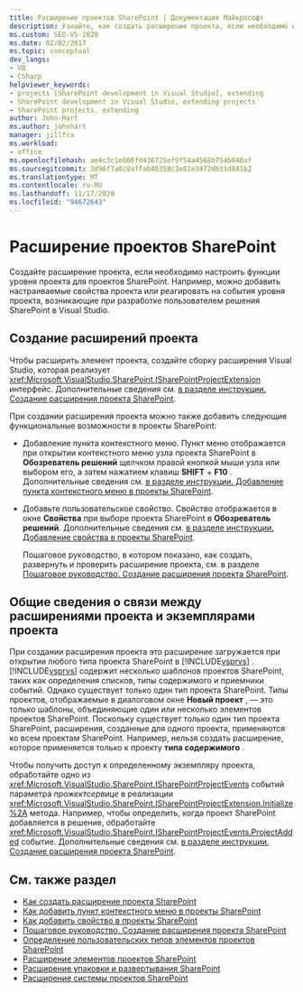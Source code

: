```yaml
---
title: Расширение проектов SharePoint | Документация Майкрософт
description: Узнайте, как создать расширение проекта, если необходимо настроить функции уровня проекта для проектов SharePoint.
ms.custom: SEO-VS-2020
ms.date: 02/02/2017
ms.topic: conceptual
dev_langs:
- VB
- CSharp
helpviewer_keywords:
- projects [SharePoint development in Visual Studio], extending
- SharePoint development in Visual Studio, extending projects
- SharePoint projects, extending
author: John-Hart
ms.author: johnhart
manager: jillfra
ms.workload:
- office
ms.openlocfilehash: ae4c3c1e606fd436725ef9f54a4568b754b048af
ms.sourcegitcommit: 3d96f7a8c9affab40358c3e81e3472db31d841b2
ms.translationtype: MT
ms.contentlocale: ru-RU
ms.lasthandoff: 11/17/2020
ms.locfileid: "94672643"
---
```

# <a name="extend-sharepoint-projects"></a>Расширение проектов SharePoint
  Создайте расширение проекта, если необходимо настроить функции уровня проекта для проектов SharePoint. Например, можно добавить настраиваемые свойства проекта или реагировать на события уровня проекта, возникающие при разработке пользователем решения SharePoint в Visual Studio.

## <a name="create-project-extensions"></a>Создание расширений проекта
 Чтобы расширить элемент проекта, создайте сборку расширения Visual Studio, которая реализует <xref:Microsoft.VisualStudio.SharePoint.ISharePointProjectExtension> интерфейс. Дополнительные сведения см. [в разделе инструкции. Создание расширения проекта SharePoint](../sharepoint/how-to-create-a-sharepoint-project-extension.md).

 При создании расширения проекта можно также добавить следующие функциональные возможности в проекты SharePoint:

- Добавление пункта контекстного меню. Пункт меню отображается при открытии контекстного меню узла проекта SharePoint в **Обозреватель решений** щелчком правой кнопкой мыши узла или выбором его, а затем нажатием клавиш **SHIFT** + **F10** . Дополнительные сведения см. [в разделе инструкции. Добавление пункта контекстного меню в проекты SharePoint](../sharepoint/how-to-add-a-shortcut-menu-item-to-sharepoint-projects.md).

- Добавьте пользовательское свойство. Свойство отображается в окне **Свойства** при выборе проекта SharePoint в **Обозреватель решений**. Дополнительные сведения см. [в разделе инструкции. Добавление свойства в проекты SharePoint](../sharepoint/how-to-add-a-property-to-sharepoint-projects.md).

  Пошаговое руководство, в котором показано, как создать, развернуть и проверить расширение проекта, см. в разделе [Пошаговое руководство. Создание расширения проекта SharePoint](../sharepoint/walkthrough-creating-a-sharepoint-project-extension.md).

## <a name="understand-the-relationship-between-project-extensions-and-project-instances"></a>Общие сведения о связи между расширениями проекта и экземплярами проекта
 При создании расширения проекта это расширение загружается при открытии любого типа проекта SharePoint в [!INCLUDE[vsprvs](../sharepoint/includes/vsprvs-md.md)] . [!INCLUDE[vsprvs](../sharepoint/includes/vsprvs-md.md)] содержит несколько шаблонов проектов SharePoint, таких как определения списков, типы содержимого и приемники событий. Однако существует только один тип проекта SharePoint. Типы проектов, отображаемые в диалоговом окне **Новый проект** , — это только шаблоны, объединяющие один или несколько элементов проектов SharePoint. Поскольку существует только один тип проекта SharePoint, расширения, созданные для одного проекта, применяются ко всем проектам SharePoint. Например, нельзя создать расширение, которое применяется только к проекту **типа содержимого** .

 Чтобы получить доступ к определенному экземпляру проекта, обработайте одно из <xref:Microsoft.VisualStudio.SharePoint.ISharePointProjectEvents> событий параметра *прожектсервице* в реализации <xref:Microsoft.VisualStudio.SharePoint.ISharePointProjectExtension.Initialize%2A> метода. Например, чтобы определить, когда проект SharePoint добавляется в решение, обработайте <xref:Microsoft.VisualStudio.SharePoint.ISharePointProjectEvents.ProjectAdded> событие. Дополнительные сведения см. [в разделе инструкции. Создание расширения проекта SharePoint](../sharepoint/how-to-create-a-sharepoint-project-extension.md).

## <a name="see-also"></a>См. также раздел
- [Как создать расширение проекта SharePoint](../sharepoint/how-to-create-a-sharepoint-project-extension.md)
- [Как добавить пункт контекстного меню в проекты SharePoint](../sharepoint/how-to-add-a-shortcut-menu-item-to-sharepoint-projects.md)
- [Как добавить свойство в проекты SharePoint](../sharepoint/how-to-add-a-property-to-sharepoint-projects.md)
- [Пошаговое руководство. Создание расширения проекта SharePoint](../sharepoint/walkthrough-creating-a-sharepoint-project-extension.md)
- [Определение пользовательских типов элементов проектов SharePoint](../sharepoint/defining-custom-sharepoint-project-item-types.md)
- [Расширение элементов проектов SharePoint](../sharepoint/extending-sharepoint-project-items.md)
- [Расширение упаковки и развертывания SharePoint](../sharepoint/extending-sharepoint-packaging-and-deployment.md)
- [Расширение системы проектов SharePoint](../sharepoint/extending-the-sharepoint-project-system.md)
